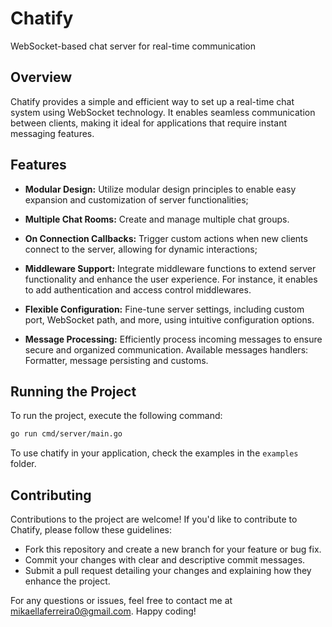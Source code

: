 # Chatify

WebSocket-based chat server for real-time communication

## Overview

Chatify provides a simple and efficient way to set up a real-time chat system using WebSocket technology. It enables seamless communication between clients, making it ideal for applications that require instant messaging features.

## Features
- **Modular Design:** Utilize modular design principles to enable easy expansion and customization of server functionalities;

- **Multiple Chat Rooms:** Create and manage multiple chat groups.

- **On Connection Callbacks:** Trigger custom actions when new clients connect to the server, allowing for dynamic interactions;

- **Middleware Support:** Integrate middleware functions to extend server functionality and enhance the user experience. For instance, it enables to add authentication and access control middlewares.

- **Flexible Configuration:** Fine-tune server settings, including custom port, WebSocket path, and more, using intuitive configuration options.

- **Message Processing:** Efficiently process incoming messages to ensure secure and organized communication. Available messages handlers: Formatter, message persisting and customs.

## Running the Project

To run the project, execute the following command:

```bash
go run cmd/server/main.go
``` 

To use chatify in your application, check the examples in the `examples` folder.

## Contributing

Contributions to the project are welcome! If you'd like to contribute to Chatify, please follow these guidelines:

- Fork this repository and create a new branch for your feature or bug fix.
- Commit your changes with clear and descriptive commit messages.
- Submit a pull request detailing your changes and explaining how they enhance the project.


For any questions or issues, feel free to contact me at mikaellaferreira0@gmail.com. Happy coding!